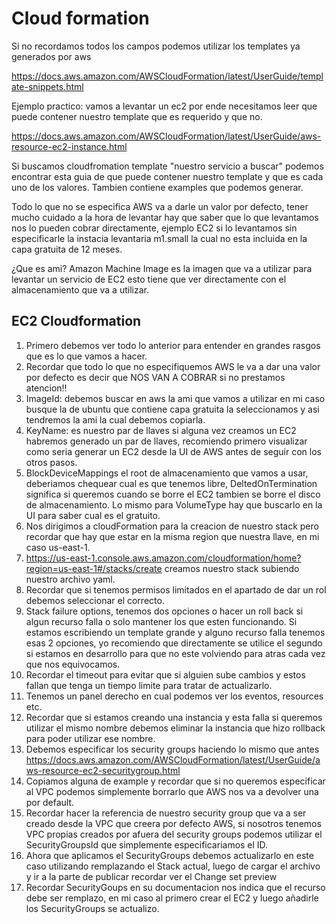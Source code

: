 # Cloud formation

Si no recordamos todos los campos podemos utilizar los templates ya generados por aws

https://docs.aws.amazon.com/AWSCloudFormation/latest/UserGuide/template-snippets.html 

Ejemplo practico: vamos a levantar un ec2 por ende necesitamos leer que puede contener nuestro template que es requerido y que no. 

https://docs.aws.amazon.com/AWSCloudFormation/latest/UserGuide/aws-resource-ec2-instance.html 

Si buscamos cloudfromation template "nuestro servicio a buscar" podemos encontrar esta guia de que puede contener nuestro template y que es cada uno de los valores. Tambien contiene examples que podemos generar.

Todo lo que no se especifica AWS va a darle un valor por defecto, tener mucho cuidado a la hora de levantar hay que saber que lo que levantamos nos lo pueden cobrar directamente, ejemplo EC2 si lo levantamos sin especificarle la instacia levantaria m1.small la cual no esta incluida en la capa gratuita de 12 meses.

¿Que es ami? Amazon Machine Image es la imagen que va a utilizar para levantar un servicio de EC2 esto tiene que ver directamente con el almacenamiento que va a utilizar.

## EC2 Cloudformation

1. Primero debemos ver todo lo anterior para entender en grandes rasgos que es lo que vamos a hacer.
2. Recordar que todo lo que no especifiquemos AWS le va a dar una valor por defecto es decir que NOS VAN A COBRAR si no prestamos atencion!!
3. ImageId: debemos buscar en aws la ami que vamos a utilizar en mi caso busque la de ubuntu que contiene capa gratuita la seleccionamos y asi tendremos la ami la cual debemos copiarla.
4. KeyName: es nuestro par de llaves si alguna vez creamos un EC2 habremos generado un par de llaves, recomiendo primero visualizar como seria generar un EC2 desde la UI de AWS antes de seguir con los otros pasos.
5. BlockDeviceMappings el root de almacenamiento que vamos a usar, deberiamos chequear cual es que tenemos libre, DeltedOnTermination significa si queremos cuando se borre el EC2 tambien se borre el disco de almacenamiento. Lo mismo para VolumeType hay que buscarlo en la UI para saber cual es el gratuito.
6. Nos dirigimos a cloudFormation para la creacion de nuestro stack pero recordar que hay que estar en la misma region que nuestra llave, en mi caso us-east-1.
7. https://us-east-1.console.aws.amazon.com/cloudformation/home?region=us-east-1#/stacks/create creamos nuestro stack subiendo nuestro archivo yaml.
8. Recordar que si tenemos permisos limitados en el apartado de dar un rol debemos seleccionar el correcto.
9. Stack failure options, tenemos dos opciones o hacer un roll back si algun recurso falla o solo mantener los que esten funcionando. Si estamos escribiendo un template grande y alguno recurso falla tenemos esas 2 opciones, yo recomiendo que directamente se utilice el segundo si estamos en desarrollo para que no este volviendo para atras cada vez que nos equivocamos.
10. Recordar el timeout para evitar que si alguien sube cambios y estos fallan que tenga un tiempo limite para tratar de actualizarlo.
11. Tenemos un panel derecho en cual podemos ver los eventos, resources etc.
12. Recordar que si estamos creando una instancia y esta falla si queremos utilizar el mismo nombre debemos eliminar la instancia que hizo rollback para poder utilizar ese nombre.
13. Debemos especificar los security groups haciendo lo mismo que antes https://docs.aws.amazon.com/AWSCloudFormation/latest/UserGuide/aws-resource-ec2-securitygroup.html
14. Copiamos alguna de example y recordar que si no queremos especificar al VPC podemos simplemente borrarlo que AWS nos va a devolver una por default.
15. Recordar hacer la referencia de nuestro security group que va a ser creado desde la VPC que creera por defecto AWS, si nosotros tenemos VPC propias creados por afuera del security groups podemos utilizar el SecurityGroupsId que simplemente especificariamos el ID.
16. Ahora que aplicamos el SecurityGroups debemos actualizarlo en este caso utilizando remplazando el Stack actual, luego de cargar el archivo y ir a la parte de publicar recordar ver el Change set preview
17. Recordar SecurityGoups en su documentacion nos indica que el recurso debe ser remplazo, en mi caso al primero crear el EC2 y luego añadirle los SecurityGroups se actualizo.
